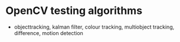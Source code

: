# OpenCV testing algorithms

- objecttracking, kalman filter, colour tracking, multiobject tracking, difference, motion detection
